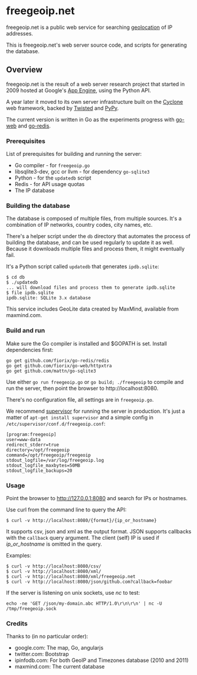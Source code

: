 # freegeoip.net

freegeoip.net is a public web service for searching
[geolocation](http://en.wikipedia.org/wiki/Geolocation) of IP addresses.

This is freegeoip.net's web server source code, and scripts for generating the
database.

## Overview

freegeoip.net is the result of a web server research project that started in
2009 hosted at Google's [App Engine](http://en.wikipedia.org/wiki/Geolocation),
using the Python API.

A year later it moved to its own server infrastructure built on the
[Cyclone](http://cyclone.io) web framework, backed by
[Twisted](http://twistedmatrix.com) and [PyPy](http://pypy.org).

The current version is written in Go as the experiments progress with
[go-web](https://github.com/fiorix/go-web) and
[go-redis](https://github.com/fiorix/go-redis).

### Prerequisites

List of prerequisites for building and running the server:

- Go compiler - for ``freegeoip.go``
- libsqlite3-dev, gcc or llvm - for dependency ``go-sqlite3``
- Python - for the ``updatedb`` script
- Redis - for API usage quotas
- The IP database

### Building the database

The database is composed of multiple files, from multiple sources. It's a
combination of IP networks, country codes, city names, etc.

There's a helper script under the ``db`` directory that automates the process
of building the database, and can be used regularly to update it as well.
Because it downloads multiple files and process them, it might eventually fail.

It's a Python script called ``updatedb`` that generates ``ipdb.sqlite``:

	$ cd db
	$ ./updatedb
	... will download files and process them to generate ipdb.sqlite
	$ file ipdb.sqlite
	ipdb.sqlite: SQLite 3.x database

This service includes GeoLite data created by MaxMind, available from
maxmind.com.

### Build and run

Make sure the Go compiler is installed and $GOPATH is set. Install
dependencies first:

	go get github.com/fiorix/go-redis/redis
	go get github.com/fiorix/go-web/httpxtra
	go get github.com/mattn/go-sqlite3

Use either ``go run freegeoip.go`` or ``go build; ./freegeoip`` to compile and
run the server, then point the browser to http://localhost:8080.

There's no configuration file, all settings are in ``freegeoip.go``.

We recommend [supervisor](http://supervisord.org) for running the server in
production. It's just a matter of ``apt-get install supervisor`` and
a simple config in ``/etc/supervisor/conf.d/freegeoip.conf``:

	[program:freegeoip]
	user=www-data
	redirect_stderr=true
	directory=/opt/freegeoip
	command=/opt/freegeoip/freegeoip
	stdout_logfile=/var/log/freegeoip.log
	stdout_logfile_maxbytes=50MB
	stdout_logfile_backups=20

### Usage

Point the browser to http://127.0.0.1:8080 and search for IPs or hostnames.

Use curl from the command line to query the API:

	$ curl -v http://localhost:8080/{format}/{ip_or_hostname}

It supports csv, json and xml as the output format. JSON supports callbacks
with the ``callback`` query argument. The client (self) IP is used if
*ip_or_hostname* is omitted in the query.

Examples:

	$ curl -v http://localhost:8080/csv/
	$ curl -v http://localhost:8080/xml/
	$ curl -v http://localhost:8080/xml/freegeoip.net
	$ curl -v http://localhost:8080/json/github.com?callback=foobar

If the server is listening on unix sockets, use *nc* to test:

	echo -ne 'GET /json/my-domain.abc HTTP/1.0\r\n\r\n' | nc -U /tmp/freegeoip.sock

### Credits

Thanks to (in no particular order):

- google.com: The map, Go, angularjs
- twitter.com: Bootstrap
- ipinfodb.com: For both GeoIP and Timezones database (2010 and 2011)
- maxmind.com: The current database

